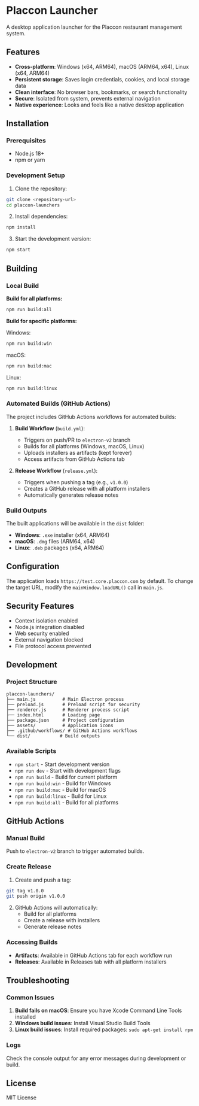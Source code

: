 # Placcon Launcher

A desktop application launcher for the Placcon restaurant management system.

## Features

- **Cross-platform**: Windows (x64, ARM64), macOS (ARM64, x64), Linux (x64, ARM64)
- **Persistent storage**: Saves login credentials, cookies, and local storage data
- **Clean interface**: No browser bars, bookmarks, or search functionality
- **Secure**: Isolated from system, prevents external navigation
- **Native experience**: Looks and feels like a native desktop application

## Installation

### Prerequisites

- Node.js 18+ 
- npm or yarn

### Development Setup

1. Clone the repository:
```bash
git clone <repository-url>
cd placcon-launchers
```

2. Install dependencies:
```bash
npm install
```

3. Start the development version:
```bash
npm start
```

## Building

### Local Build

**Build for all platforms:**
```bash
npm run build:all
```

**Build for specific platforms:**

Windows:
```bash
npm run build:win
```

macOS:
```bash
npm run build:mac
```

Linux:
```bash
npm run build:linux
```

### Automated Builds (GitHub Actions)

The project includes GitHub Actions workflows for automated builds:

1. **Build Workflow** (`build.yml`):
   - Triggers on push/PR to `electron-v2` branch
   - Builds for all platforms (Windows, macOS, Linux)
   - Uploads installers as artifacts (kept forever)
   - Access artifacts from GitHub Actions tab

2. **Release Workflow** (`release.yml`):
   - Triggers when pushing a tag (e.g., `v1.0.0`)
   - Creates a GitHub release with all platform installers
   - Automatically generates release notes

### Build Outputs

The built applications will be available in the `dist` folder:

- **Windows**: `.exe` installer (x64, ARM64)
- **macOS**: `.dmg` files (ARM64, x64)
- **Linux**: `.deb` packages (x64, ARM64)

## Configuration

The application loads `https://test.core.placcon.com` by default. To change the target URL, modify the `mainWindow.loadURL()` call in `main.js`.

## Security Features

- Context isolation enabled
- Node.js integration disabled
- Web security enabled
- External navigation blocked
- File protocol access prevented

## Development

### Project Structure

```
placcon-launchers/
├── main.js          # Main Electron process
├── preload.js       # Preload script for security
├── renderer.js      # Renderer process script
├── index.html       # Loading page
├── package.json     # Project configuration
├── assets/          # Application icons
├── .github/workflows/ # GitHub Actions workflows
└── dist/           # Build outputs
```

### Available Scripts

- `npm start` - Start development version
- `npm run dev` - Start with development flags
- `npm run build` - Build for current platform
- `npm run build:win` - Build for Windows
- `npm run build:mac` - Build for macOS
- `npm run build:linux` - Build for Linux
- `npm run build:all` - Build for all platforms

## GitHub Actions

### Manual Build
Push to `electron-v2` branch to trigger automated builds.

### Create Release
1. Create and push a tag:
```bash
git tag v1.0.0
git push origin v1.0.0
```

2. GitHub Actions will automatically:
   - Build for all platforms
   - Create a release with installers
   - Generate release notes

### Accessing Builds
- **Artifacts**: Available in GitHub Actions tab for each workflow run
- **Releases**: Available in Releases tab with all platform installers

## Troubleshooting

### Common Issues

1. **Build fails on macOS**: Ensure you have Xcode Command Line Tools installed
2. **Windows build issues**: Install Visual Studio Build Tools
3. **Linux build issues**: Install required packages: `sudo apt-get install rpm`

### Logs

Check the console output for any error messages during development or build.

## License

MIT License 